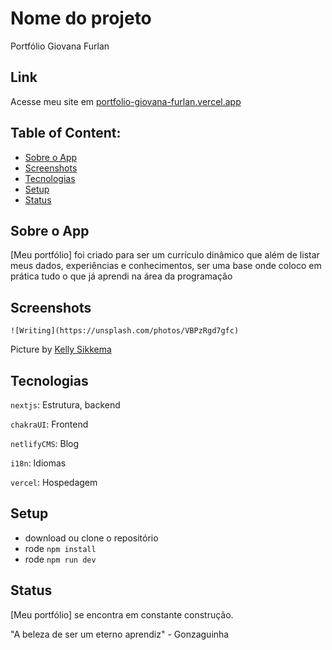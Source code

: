 # Nome do projeto
Portfólio Giovana Furlan

## Link
Acesse meu site em [portfolio-giovana-furlan.vercel.app](https://portfolio-giovana-furlan.vercel.app/)

## Table of Content:

- [Sobre o App](#sobre-o-app)
- [Screenshots](#screenshots)
- [Tecnologias](#tecnologias)
- [Setup](#setup)
- [Status](#status)

## Sobre o App
[Meu portfólio] foi criado para ser um currículo dinâmico que além de listar meus dados, experiências e conhecimentos, ser uma base onde coloco em prática tudo o que já aprendi na área da programação

## Screenshots

`![Writing](https://unsplash.com/photos/VBPzRgd7gfc)`

Picture by [Kelly Sikkema](https://unsplash.com/@kellysikkema)

## Tecnologias
`nextjs`: Estrutura, backend

`chakraUI`: Frontend

`netlifyCMS`: Blog

`i18n`: Idiomas

`vercel`: Hospedagem

## Setup
- download ou clone o repositório
- rode `npm install`
- rode `npm run dev`

## Status
[Meu portfólio] se encontra em constante construção.

"A beleza de ser um eterno aprendiz" - Gonzaguinha
